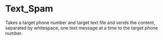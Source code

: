 # Text_Spam
Takes a target phone number and target text file and sends the content, separated by whitespace, one text message at a time to the target phone number. 
